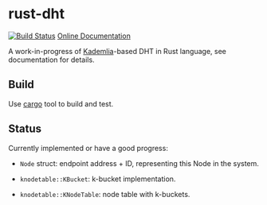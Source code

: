 rust-dht
========

[![Build
Status](https://travis-ci.org/divius/rust-dht.svg?branch=master)](https://travis-ci.org/divius/rust-dht)
[Online Documentation](http://divius.net/rust/dht)

A work-in-progress of
[Kademlia](http://pdos.csail.mit.edu/~petar/papers/maymounkov-kademlia-lncs.pdf)-based
DHT in Rust language, see documentation for details.

Build
-----

Use [cargo](http://crates.io) tool to build and test.

Status
------

Currently implemented or have a good progress:

* `Node` struct: endpoint address + ID, representing this Node in the system.

* `knodetable::KBucket`: k-bucket implementation.

* `knodetable::KNodeTable`: node table with k-buckets.
